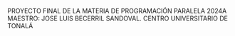 PROYECTO FINAL DE LA MATERIA DE PROGRAMACIÓN PARALELA 2024A
MAESTRO: JOSE LUIS BECERRIL SANDOVAL.
CENTRO UNIVERSITARIO DE TONALÁ
